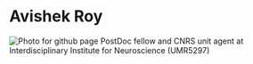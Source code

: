 # Avishek Roy
![Photo for github page](https://github.com/Avishek92/avishek.roy.github.io/assets/86578383/9e618661-3474-42f6-9f36-df9c2795ea39)
PostDoc fellow and CNRS unit agent at Interdisciplinary Institute for Neuroscience (UMR5297)
